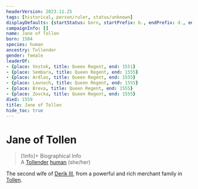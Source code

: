 ```yaml
---
headerVersion: 2023.11.25
tags: [historical, person/ruler, status/unknown]
displayDefaults: {startStatus: born, startPrefix: b., endPrefix: d., endStatus: died}
campaignInfo: []
name: Jane of Tollen
born: 1504
species: human
ancestry: Tollender
gender: female
leaderOf:
- {place: Vostok, title: Queen Regent, end: 1551}
- {place: Sembara, title: Queen Regent, end: 1555}
- {place: Ardlas, title: Queen Regent, end: 1555}
- {place: Lavnoch, title: Queen Regent, end: 1555}
- {place: Breva, title: Queen Regent, end: 1555}
- {place: Zovcka, title: Queen Regent, end: 1555}
died: 1559
title: Jane of Tollen
hide_toc: true
---
```

# Jane of Tollen
>[!info]+ Biographical Info  
> A [Tollender](<../../../gazetteer/western-green-sea/tollen/tollen.md>) [human](<../../../species/humans/humans.md>) (she/her)  
>   
> 

The second wife of [Derik III](<./derik-iii.md>), from a powerful and rich merchant family in [Tollen](<../../../gazetteer/western-green-sea/tollen/tollen.md>).
